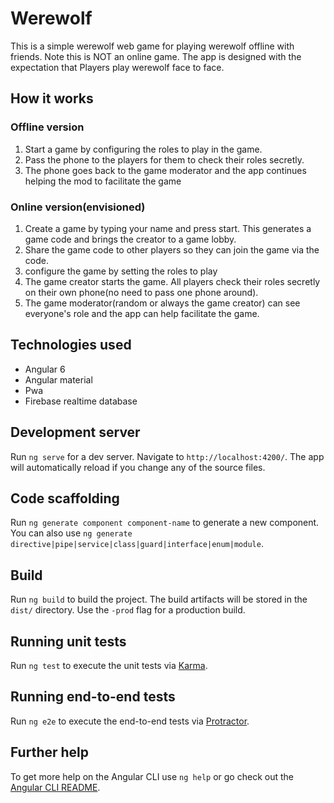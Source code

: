 # Werewolf
This is a simple werewolf web game for playing werewolf offline with friends. 
Note this is NOT an online game. The app is designed with the expectation that Players play werewolf face to face.

## How it works
### Offline version
1. Start a game by configuring the roles to play in the game.
2. Pass the phone to the players for them to check their roles secretly.
3. The phone goes back to the game moderator and the app continues helping the mod to facilitate the game
### Online version(envisioned)
1. Create a game by typing your name and press start. This generates a game code and brings the creator to a game lobby.
2. Share the game code to other players so they can join the game via the code.
3. configure the game by setting the roles to play
4. The game creator starts the game. All players check their roles secretly on their own phone(no need to pass one phone around).
5. The game moderator(random or always the game creator) can see everyone's role and the app can help facilitate the game.

## Technologies used
- Angular 6
- Angular material
- Pwa
- Firebase realtime database

## Development server

Run `ng serve` for a dev server. Navigate to `http://localhost:4200/`. The app will automatically reload if you change any of the source files.

## Code scaffolding

Run `ng generate component component-name` to generate a new component. You can also use `ng generate directive|pipe|service|class|guard|interface|enum|module`.

## Build

Run `ng build` to build the project. The build artifacts will be stored in the `dist/` directory. Use the `-prod` flag for a production build.

## Running unit tests

Run `ng test` to execute the unit tests via [Karma](https://karma-runner.github.io).

## Running end-to-end tests

Run `ng e2e` to execute the end-to-end tests via [Protractor](http://www.protractortest.org/).

## Further help

To get more help on the Angular CLI use `ng help` or go check out the [Angular CLI README](https://github.com/angular/angular-cli/blob/master/README.md).
